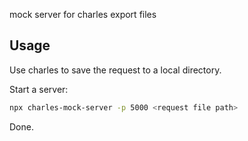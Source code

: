 mock server for charles export files

## Usage

Use charles to save the request to a local directory.

Start a server:

```bash
npx charles-mock-server -p 5000 <request file path>
```

Done.
